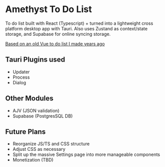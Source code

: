 # Amethyst To Do List

To do list built with React (Typescript) + turned into a lightweight cross platform desktop app with Tauri. Also uses Zustand as context/state storage, and Supabase for online syncing storage.

[Based on an old Vue to do list I made years ago](https://codepen.io/wrawasia/pen/poJjgJd)

## Tauri Plugins used

- Updater
- Process
- Dialog

## Other Modules

- AJV (JSON validation)
- Supabase (PostgresSQL DB)

## Future Plans

- Reorganize JS/TS and CSS structure
- Adjust CSS as necessary
- Split up the massive Settings page into more manageable components
- Monetization (TBD)
